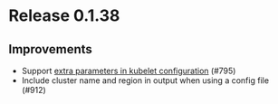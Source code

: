 # Release 0.1.38

## Improvements
- Support [extra parameters in kubelet configuration](https://github.com/eksctl-io/eksctl/blob/master/userdocs/src/usage/customizing-the-kubelet.md) (#795)
- Include cluster name and region in output when using a config file (#912)
